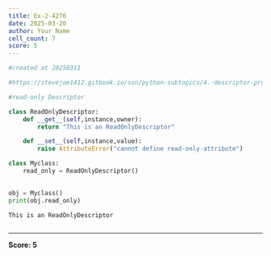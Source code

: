 ```yaml
---
title: Ex-2-4276
date: 2025-03-20
author: Your Name
cell_count: 7
score: 5
---
```


```python
#created at 20250311
```


```python
#https://stevejoe1412.gitbook.io/ssn/python-subtopics/4.-descriptor-protocols
```


```python
#read-only Descriptor
```


```python
class ReadOnlyDescriptor:
    def __get__(self,instance,owner):
        return "This is an ReadOnlyDescriptor"

    def __set__(self,instance,value):
        raise AttributeError("cannot define read-only-attribute")
```


```python
class Myclass:
    read_only = ReadOnlyDescriptor()
    
```


```python
obj = Myclass()
print(obj.read_only)
```

    This is an ReadOnlyDescriptor



```python

```


---
**Score: 5**